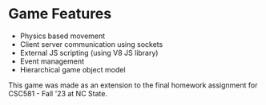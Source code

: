 # Game Features
- Physics based movement
- Client server communication using sockets
- External JS scripting (using V8 JS library)
- Event management
- Hierarchical game object model

This game was made as an extension to the final homework assignment for CSC581 - Fall '23 at NC State.
